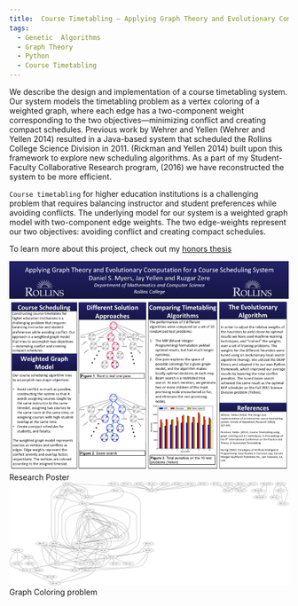 ```yaml
---
title:  Course Timetabling — Applying Graph Theory and Evolutionary Computation to a Course Scheduling System
tags:
  - Genetic  Algorithms
  - Graph Theory
  - Python
  - Course Timetabling
---
```


We describe the design and implementation of a course timetabling system. Our system models the timetabling problem as a vertex coloring of a weighted graph, where each edge has a two-component weight corresponding to the two objectives—minimizing conflict and creating compact schedules. Previous work by Wehrer and Yellen (Wehrer and Yellen 2014) resulted in a Java-based system that scheduled the Rollins College Science Division in 2011. (Rickman and Yellen 2014) built upon this framework to explore new scheduling algorithms. As a part of my Student-Faculty Collaborative Research program, (2016) we have reconstructed the system to be more efficient.

<!--more-->

`Course timetabling` for higher education institutions is a challenging
problem that requires balancing instructor and student preferences while avoiding conflicts. The underlying model for our system is a weighted graph model with two-component edge weights. The two edge-weights represent our two objectives: avoiding conflict and creating compact schedules.

To learn more about this project, check out my [ honors thesis](https://raw.githubusercontent.com/rzere/Course_Timetabling_Research/master/Course_Timetabling.pdf)

<div class="card mb-3">
    <img class="card-img-top" src="https://raw.githubusercontent.com/rzere/Course_Timetabling_Research/master/Slide1.png"/>
    <div class="card-body bg-light">
        <div class="card-text">
            Research Poster
        </div>
    </div>
</div>

<div class="card mb-3">
    <img class="card-img-top" src="https://raw.githubusercontent.com/rzere/rzere.github.io/master/theme/img/graph.png"/>
    <div class="card-body bg-light">
        <div class="card-text">
            Graph Coloring problem
        </div>
    </div>
</div>
